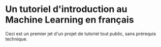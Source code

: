 # Un tutoriel d'introduction au Machine Learning en français

Ceci est un premier jet d'un projet de tutoriel tout public, sans prérequis technique. 
